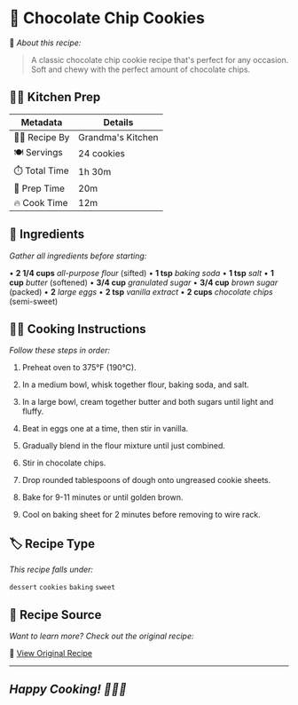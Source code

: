 # 🍳 Chocolate Chip Cookies

💭 *About this recipe:*
> A classic chocolate chip cookie recipe that's perfect for any occasion. Soft and chewy with the perfect amount of chocolate chips.

## 👩‍🍳 Kitchen Prep

| Metadata | Details |
| -------- | ------- |
| 👨‍🍳 Recipe By | Grandma's Kitchen |
| 🍽️ Servings | 24 cookies |
| ⏱️ Total Time | 1h 30m |
| 🔪 Prep Time | 20m |
| 🔥 Cook Time | 12m |

## 🥘 Ingredients

*Gather all ingredients before starting:*

• **2 1/4 cups** *all-purpose flour* (sifted)
• **1 tsp** *baking soda*
• **1 tsp** *salt*
• **1 cup** *butter* (softened)
• **3/4 cup** *granulated sugar*
• **3/4 cup** *brown sugar* (packed)
• **2** *large eggs*
• **2 tsp** *vanilla extract*
• **2 cups** *chocolate chips* (semi-sweet)

## 👩‍🍳 Cooking Instructions

*Follow these steps in order:*

1. Preheat oven to 375°F (190°C).

2. In a medium bowl, whisk together flour, baking soda, and salt.

3. In a large bowl, cream together butter and both sugars until light and fluffy.

4. Beat in eggs one at a time, then stir in vanilla.

5. Gradually blend in the flour mixture until just combined.

6. Stir in chocolate chips.

7. Drop rounded tablespoons of dough onto ungreased cookie sheets.

8. Bake for 9-11 minutes or until golden brown.

9. Cool on baking sheet for 2 minutes before removing to wire rack.

## 🏷️ Recipe Type

*This recipe falls under:*

`dessert` `cookies` `baking` `sweet`

## 📖 Recipe Source

*Want to learn more? Check out the original recipe:*

🔗 [View Original Recipe](https://example.com/chocolate-chip-cookies)

-----------------------------------
*Happy Cooking! 👩‍🍳✨*
-----------------------------------
